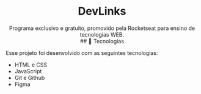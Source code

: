 <h1 align="center"> DevLinks </h1>

<p align="center">
Programa exclusivo e gratuito, promovido pela Rocketseat para ensino de tecnologias WEB. <br/>
## 🚀 Tecnologias

Esse projeto foi desenvolvido com as seguintes tecnologias: 

- HTML e CSS
- JavaScript
- Git e Github
- Figma
